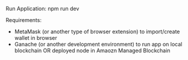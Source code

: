 Run Application: npm run dev

Requirements:
- MetaMask (or another type of browser extension) to import/create wallet in browser
- Ganache (or another development environment) to run app on local blockchain OR deployed node in Amaozn Managed Blockchain
